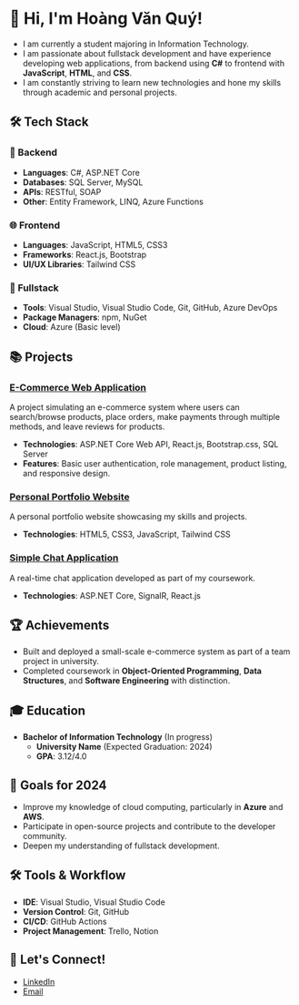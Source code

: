 
# 👋 Hi, I'm Hoàng Văn Quý!

- I am currently a student majoring in Information Technology.
- I am passionate about fullstack development and have experience developing web applications, from backend using **C#** to frontend with **JavaScript**, **HTML**, and **CSS**.
- I am constantly striving to learn new technologies and hone my skills through academic and personal projects.

## 🛠️ Tech Stack

### 🔧 Backend
- **Languages**: C#, ASP.NET Core
- **Databases**: SQL Server, MySQL
- **APIs**: RESTful, SOAP
- **Other**: Entity Framework, LINQ, Azure Functions

### 🌐 Frontend
- **Languages**: JavaScript, HTML5, CSS3
- **Frameworks**: React.js, Bootstrap
- **UI/UX Libraries**: Tailwind CSS

### 🔗 Fullstack
- **Tools**: Visual Studio, Visual Studio Code, Git, GitHub, Azure DevOps
- **Package Managers**: npm, NuGet
- **Cloud**: Azure (Basic level)

## 📚 Projects

### [E-Commerce Web Application](https://github.com/Hvquys/ecommerce-app)
A project simulating an e-commerce system where users can search/browse products, place orders, make payments through multiple methods, and leave reviews for products.
- **Technologies**: ASP.NET Core Web API, React.js, Bootstrap.css, SQL Server
- **Features**: Basic user authentication, role management, product listing, and responsive design.

### [Personal Portfolio Website](https://github.com/Hvquys/portfolio)
A personal portfolio website showcasing my skills and projects.
- **Technologies**: HTML5, CSS3, JavaScript, Tailwind CSS

### [Simple Chat Application](https://github.com/Hvquys/simple-chat)
A real-time chat application developed as part of my coursework.
- **Technologies**: ASP.NET Core, SignalR, React.js

## 🏆 Achievements
- Built and deployed a small-scale e-commerce system as part of a team project in university.
- Completed coursework in **Object-Oriented Programming**, **Data Structures**, and **Software Engineering** with distinction.

## 🎓 Education
- **Bachelor of Information Technology** (In progress)
  - **University Name** (Expected Graduation: 2024)
  - **GPA**: 3.12/4.0

## 🎯 Goals for 2024
- Improve my knowledge of cloud computing, particularly in **Azure** and **AWS**.
- Participate in open-source projects and contribute to the developer community.
- Deepen my understanding of fullstack development.

## 🛠️ Tools & Workflow
- **IDE**: Visual Studio, Visual Studio Code
- **Version Control**: Git, GitHub
- **CI/CD**: GitHub Actions
- **Project Management**: Trello, Notion

## 💬 Let's Connect!
- [LinkedIn](https://linkedin.com/in/Hvquys)
- [Email](mailto:hvquys@gmail.com)

